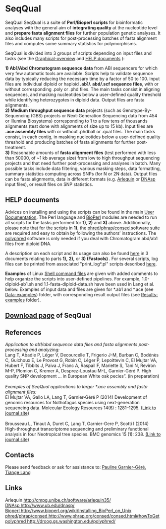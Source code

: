 # SeqQual
SeqQual
SeqQual is a suite of <b>Perl/Bioperl scripts</b> for bioinformatic analyses with the general aim of <b>integrating quality</b> at the nucleotide level and <b>prepare fasta alignment files</b> for further population genetic analyses. It also includes many scripts for post-processing batches of fasta alignment files and computes some summary statistics for polymorphisms.

SeqQual is divided into 3 groups of scripts depending on input files and tasks (see the <A HREF= "SeqQual_pdf/SeqQual-Graphical-Overview-Website.pdf"> Graphical-overview</A> and <a href="#help_documents">HELP documents</a> ):

<b>1) Ab1/Abd Chromatogram sequence data</b> from ABI sequencers for which very few automatic tools are available. Scripts help to validate sequence data by typically reducing the necessary time by a factor of 50 to 100. Input files are individual diploid or haploid <b>.ab1/. abd/.scf sequence files</b>, with or without corresponding .poly or .phd files. The main tasks consist in aligning sequences, and masking nucleotides below a user-defined quality threshold while identifying heterozygotes in diploid data. Output files are fasta alignments.
<br />
<b>2) Medium throughput sequence data</b> projects (such as Genotype-By-Sequencing (GBS) projects or Next-Generation Sequencing data from 454 or Illumina Biosystems) corresponding to 1 to a few tens of thousands alignments (test done with alignments of size up to 15 kb). Input files are <b>.ace assembly files</b> with or without .phdball or .qual files. The main tasks consist, in each contig, in masking nucleotides below a user-defined quality threshold and producing batches of fasta alignments for further post-treatment.
<br />
<b>3)</b> Reasonable amounts of <b>fasta alignment files</b> (test performed with less than 50000, of ~1 kb average size) from low to high throughput sequencing projects and that need further post-processing and analyses in batch. Many possible tasks include data filtering, various masking steps, data formatting, summary statistics computing across SNPs (for N or 2N data). Output files can be fasta alignments, data in different formats (e.g. <A HREF="http://cmpg.unibe.ch/software/arlequin35/">Arlequin</A> or <A HREF="http://www.ub.edu/dnasp/">DNAsp</A> input files), or result files on SNP statistics.
<br />

<h2 id="help_documents">HELP documents</h2>
Advices on installing and using the scripts can be found in the main <A HREF= "SeqQual_pdf/"> User Documentation</A>. The Perl language and <A HREF="http://www.bioperl.org/wiki/Installing_BioPerl_on_Unix">BioPerl</A> modules are needed to run all scripts for the tasks performed for <b>1), 2)</b> and <b>3)</b> above. Additionnally, please note that for the scripts in <b>1)</b>, the <A HREF="http://www.phrap.org/consed/consed.html#howToGet">phred/phrap/consed </A> software suite are required and easy to obtain by following the authors’ instructions. The <A HREF="http://droog.gs.washington.edu/polyphred/">polyphred</A>  software is only needed if you deal with Chromatogram abd/ab1 files from diploid DNA. 

A description on each script and its usage can also be found <A HREF= "SeqQual_pdf/"> here</A> in 3 documents relating to parts <b>1),</b>  <b> 2),</b> or <b>3) (Fastools) </b>. For several scripts, log files can be printed from associated  "print_log*.pl" scripts described <A HREF= "SeqQual_pdf/"> here</A>.

<b>Examples</b> of Linux <A HREF="SeqQual_shell_ex"> Shell command files</A> are given with added comments to help organize the scripts into user-defined pipelines. For example, 1.0-diploid-ab1.sh and 1.1-fasta-diploid-data.sh have been used in Lang et al. below. Examples of input data and files are given for *.ab1 and *.ace (see <A HREF="Data-examples"> Data-examples</A>) folder, with corresponding result output files (see <A HREF="Results-examples"> Results-examples</A> folder).

<h2><A HREF="Source-download" >Download page</A> of SeqQual </h2>

<h2>References</h2>
<i>Application to ab1/abd sequence data files and fasta alignments post-processing and analyzing:</i> <br />
Lang T, Abadie P, Léger V, Decourcelle T, Frigerio J-M, Burban C, Bodénès C, Guichoux E, Le Provost G, Robin C, Léger P, Lepoittevin C, El Mujtar VA, Hubert F, Tibbits J, Paiva J, Franc A, Raspail F, Mariette S, Tani N, Reviron M-P, Plomion C, Kremer A, Desprez-Loustau M-L, Garnier-Géré P. High quality SNP development … in European White oak pecies”. (in preparation)
<br /><br />
<i>Examples of SeqQual applications to larger *.ace assembly and fasta alignment files:</i> <br />
El Mujtar VA, Gallo LA, Lang T, Garnier‐Géré P (2014) Development of genomic resources for Nothofagus species using next‐generation sequencing data. Molecular Ecology Resources 14(6) : 1281–1295.
<A HREF="http://onlinelibrary.wiley.com/doi/10.1111/1755-0998.12276/abstract">(Link to journal site)</A>
<br /><br />
Brousseau L, Tinaut A, Duret C, Lang T, Garnier-Gere P, Scotti I (2014) High-throughput transcriptome sequencing and preliminary functional analysis in four Neotropical tree species. BMC genomics 15 (1): 238. <A HREF="http://bmcgenomics.biomedcentral.com/articles/10.1186/1471-2164-15-238">(Link to journal site)</A>
<br />
<h2>Contacts</h2>
Please send feedback or ask for assistance to: 
<A HREF="mailto:pauline.garnier-gere@pierroton.inra.fr"> Pauline Garnier-Géré</A>, 
<A HREF="mailto:langtiange@xtbg.org.cn"> Tiange Lang</A>

<!--<h2>Links</h2> -->
<h2>Links</h2>
Arlequin   <A HREF="http://cmpg.unibe.ch/software/arlequin35/" Arlequin </A> http://cmpg.unibe.ch/software/arlequin35/ <br />
DNAsp   <A HREF="http://www.ub.edu/dnasp/" DNAsp </A> http://www.ub.edu/dnasp/ <br />
Bioperl    <A HREF="http://www.bioperl.org/wiki/Installing_BioPerl_on_Unix" Bioperl </A> http://www.bioperl.org/wiki/Installing_BioPerl_on_Unix <br />
phred/phrap/consed<A HREF="http://www.phrap.org/consed/consed.html#howToGet" phred/phrap/consed </A>  http://www.phrap.org/consed/consed.html#howToGet <br />
polyphred  <A HREF="http://droog.gs.washington.edu/polyphred/" polyphred</A>  http://droog.gs.washington.edu/polyphred/ <br />
